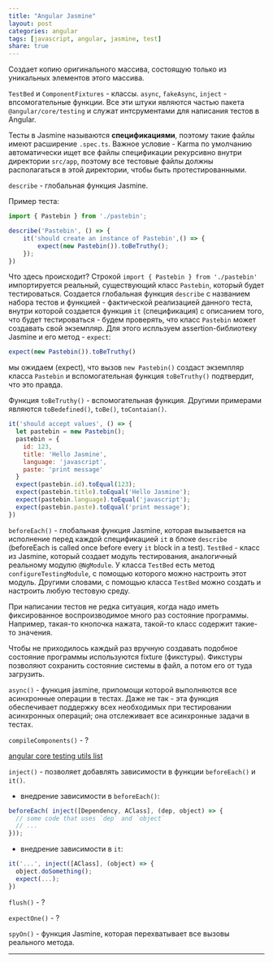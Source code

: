 ```yaml
---
title: "Angular Jasmine"
layout: post
categories: angular
tags: [javascript, angular, jasmine, test]
share: true
---
```


Создает копию оригинального массива, состоящую только из уникальных элементов этого массива.

`TestBed` и `ComponentFixtures` - классы.
`async`, `fakeAsync`, `inject` - впсомогательные функции.
Все эти штуки являются частью пакета `@angular/core/testing` и служат интсрументами для написания тестов в Angular.

Тесты в Jasmine называются **спецификациями**, поэтому такие файлы имеют расширение `.spec.ts`. Важное условие - Karma по умолчанию автоматически ищет все файлы спецификации рекурсивно внутри директории `src/app`, поэтому все тестовые файлы должны располагаться в этой директории, чтобы быть протестированными.

`describe` - глобальная функция Jasmine.

Пример теста:

~~~ javascript
import { Pastebin } from './pastebin';

describe('Pastebin', () => {
    it('should create an instance of Pastebin',() => {
        expect(new Pastebin()).toBeTruthy();
    });
})
~~~

Что здесь происходит? Строкой `import { Pastebin } from './pastebin'` импортируется реальный, существующий класс `Pastebin`, который будет тестироваться. Создается глобальная функция `describe` с названием набора тестов и функцией - фактической реализацией данного теста, внутри которой создается функция `it` (спецификация) с описанием того, что будет тестироваться - будем проверять, что класс `Pastebin` может создавать свой экземпляр. Для этого испльзуем assertion-библиотеку Jasmine и его метод - `expect`:

~~~ javascript
expect(new Pastebin()).toBeTruthy()
~~~

мы ожидаем (expect), что вызов `new Pastebin()` создаст экземпляр класса `Pastebin` и вспомогательная функция `toBeTruthy()` подтвердит, что это правда.

Функция `toBeTruthy()` - вспомогательная функция. Другими примерами являются `toBedefined()`, `toBe()`, `toContaian()`.

~~~ js
it('should accept values', () => {
  let pastebin = new Pastebin();
  pastebin = {
    id: 123,
    title: 'Hello Jasmine',
    language: 'javascript',
    paste: 'print message'
  }
  expect(pastebin.id).toEqual(123);
  expect(pastebin.title).toEqual('Hello Jasmine');
  expect(pastebin.language).toEqual('javascript');
  expect(pastebin.paste).toEqual('print message');
})
~~~

`beforeEach()` - глобальная функция Jasmine, которая вызывается на исполнение перед каждой спецификацией `it` в блоке `describe` (beforeEach is called once before every `it` block in a test).
`TestBed` - класс из Jasmine, который создает модуль тестирования, аналогичный реальному модулю `@NgModule`. У класса `TestBed` есть метод `configureTestingModule`, с помощью которого можно настроить этот модуль. Другими словами, с помощью класса `TestBed` можно создать и настроить любую тестовую среду.

При написании тестов не редка ситуация, когда надо иметь фиксированное воспроизводимое много раз состояние программы. Например, такая-то кнопочка нажата, такой-то класс содержит такие-то значения.

Чтобы не приходилось каждый раз вручную создавать подобное состояние программы используются fixture (фикстуры). Фикстуры позволяют сохранить состояние системы в файл, а потом его от туда загрузить.

`async()` - функция jasmine, припомощи которой выполняются все асинхронные операции в тестах. Даже не так - эта функция обеспечивает поддержку всех необходимых при тестировании асинхронных операций; она отслеживает все асинхронные задачи в тестах.

`compileComponents()` - ?

[angular core testing utils list](https://angular.io/api/core/testing)

`inject()` - позволяет добавлять зависимости в функции `beforeEach()` и `it()`.

* внедрение зависимости в `beforeEach()`:
~~~ js
beforeEach( inject([Dependency, AClass], (dep, object) => {
  // some code that uses `dep` and `object`
  // ...
}));
~~~

* внедрение зависимости в `it`:
~~~ js
it('...', inject([AClass], (object) => {
  object.doSomething();
  expect(...);
})
~~~

`flush()` - ?

`expectOne()` - ?

`spyOn()` - функция Jasmine, которая перехватывает все вызовы реального метода.


***
[1]: http://speckyboy.com/2015/01/26/six-common-freelancing-myths/ "Six Common Freelancing Myths"
